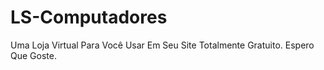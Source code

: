 # LS-Computadores
Uma Loja  Virtual Para Você Usar Em Seu Site Totalmente Gratuito. Espero Que Goste.
